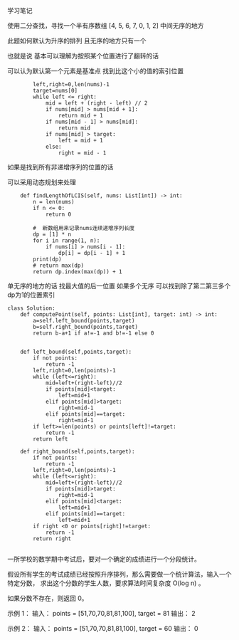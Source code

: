 学习笔记


使用二分查找，寻找一个半有序数组 [4, 5, 6, 7, 0, 1, 2] 中间无序的地方

此题如何默认为升序的排列 且无序的地方只有一个

也就是说 基本可以理解为按照某个位置进行了翻转的话

可以认为默认第一个元素是基准点 找到比这个小的值的索引位置 

```
        left,right=0,len(nums)-1
        target=nums[0]
        while left <= right:
            mid = left + (right - left) // 2
            if nums[mid] > nums[mid + 1]:
                return mid + 1
            if nums[mid - 1] > nums[mid]:
                return mid
            if nums[mid] > target:
                left = mid + 1
            else:
                right = mid - 1
```


如果是找到所有非递增序列的位置的话

可以采用动态规划来处理

```
    def findLengthOfLCIS(self, nums: List[int]) -> int:
        n = len(nums)
        if n <= 0:
            return 0

        #  新数组用来记录nums连续递增序列长度
        dp = [1] * n
        for i in range(1, n):
            if nums[i] > nums[i - 1]:
                dp[i] = dp[i - 1] + 1
        print(dp)
        # return max(dp)
        return dp.index(max(dp)) + 1
```

单无序的地方的话 找最大值的后一位置
如果多个无序 可以找到除了第二第三多个dp为1的位置索引


```
class Solution:
    def computePoint(self, points: List[int], target: int) -> int:
        a=self.left_bound(points,target)
        b=self.right_bound(points,target)
        return b-a+1 if a!=-1 and b!=-1 else 0
        
        
    def left_bound(self,points,target):
        if not points:
            return -1
        left,right=0,len(points)-1
        while (left<=right):
            mid=left+(right-left)//2
            if points[mid]<target:
                left=mid+1
            elif points[mid]>target:
                right=mid-1
            elif points[mid]==target:
                right=mid-1
        if left>=len(points) or points[left]!=target:
            return -1
        return left
    
    def right_bound(self,points,target):
        if not points:
            return -1
        left,right=0,len(points)-1
        while (left<=right):
            mid=left+(right-left)//2
            if points[mid]>target:
                right=mid-1
            elif points[mid]<target:
                left=mid+1
            elif points[mid]==target:
                left=mid+1
        if right <0 or points[right]!=target:
            return -1
        return right
        

```


一所学校的数学期中考试后，要对一个确定的成绩进行一个分段统计。

假设所有学生的考试成绩已经按照升序排列，那么需要做一个统计算法，输入一个特定分数，
求出这个分数的学生人数，要求算法时间复杂度 O(log n) 。

如果分数不存在，则返回 0。

示例 1：
输入： points = [51,70,70,81,81,100], target = 81
输出： 2

示例 2：
输入： points = [51,70,70,81,81,100], target = 60
输出： 0




